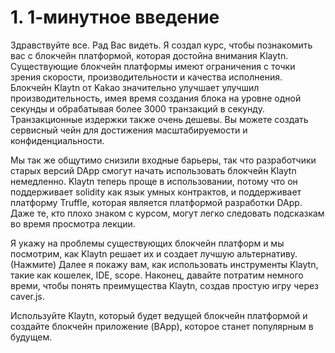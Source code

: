 # 1. 1-минутное введение

Здравствуйте все. Рад Вас видеть. Я создал курс, чтобы познакомить вас с блокчейн платформой, которая достойна внимания Klaytn.
Существующие блокчейн платформы имеют ограничения с точки зрения скорости, производительности и качества исполнения.
Блокчейн Klaytn от Kakao значительно улучшает улучшил производительность, имея время создания блока на уровне одной секунды и обрабатывая более 3000 транзакций в секунду.
Транзакционные издержки также очень дешевы.
Вы можете создать сервисный чейн для достижения масштабируемости и конфиденциальности.

Мы так же общутимо снизили входные барьеры, так что разработчики старых версий DApp смогут начать использовать блокчейн Klaytn немедленно.
Klaytn теперь проще в использовании, потому что он поддерживает solidity как язык умных контрактов,
и поддерживает платформу Truffle, которая является платформой разработки DApp.
Даже те, кто плохо знаком с курсом, могут легко следовать подсказкам во время просмотра лекции.


Я укажу на проблемы существующих блокчейн платформ
и мы посмотрим, как Klaytn решает их и создает лучшую альтернативу.
(Нажмите) Далее я покажу вам, как использовать инструменты Klaytn, такие как кошелек, IDE, scope.
Наконец, давайте потратим немного времи, чтобы понять преимущества Klaytn, создав простую игру через caver.js.

Используйте Klaytn, который будет ведущей блокчейн платформой
и создайте блокчейн приложение (BApp), которое станет популярным в будущем.
